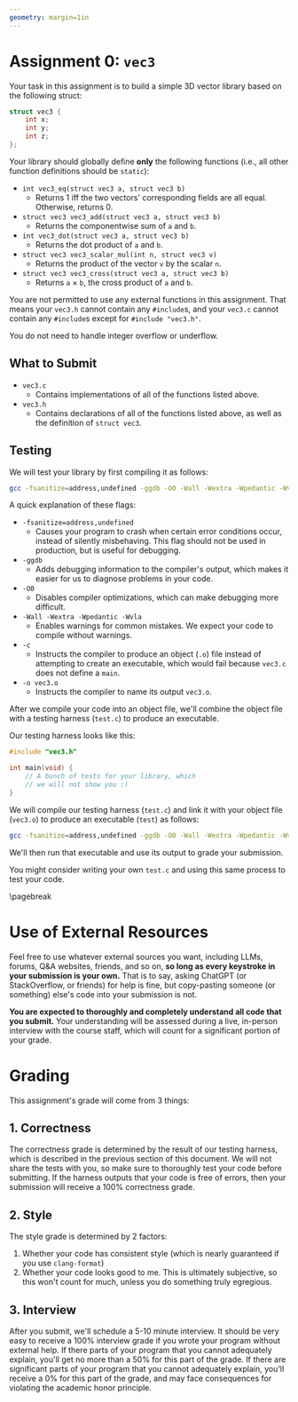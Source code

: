 ```yaml
---
geometry: margin=1in
---
```


# Assignment 0: `vec3`

Your task in this assignment is to build a simple 3D vector library based on the following struct:
```C
struct vec3 {
    int x;
    int y;
    int z;
};
```

Your library should globally define **only** the following functions (i.e., all other function definitions should be `static`):

- `int vec3_eq(struct vec3 a, struct vec3 b)`
    - Returns 1 iff the two vectors' corresponding fields are all equal. Otherwise, returns 0.
- `struct vec3 vec3_add(struct vec3 a, struct vec3 b)`
    - Returns the componentwise sum of `a` and `b`.
- `int vec3_dot(struct vec3 a, struct vec3 b)`
    - Returns the dot product of `a` and `b`.
- `struct vec3 vec3_scalar_mul(int n, struct vec3 v)`
    - Returns the product of the vector `v` by the scalar `n`.
- `struct vec3 vec3_cross(struct vec3 a, struct vec3 b)`
    - Returns `a` $\times$ `b`, the cross product of `a` and `b`.

You are not permitted to use any external functions in this assignment.
That means your `vec3.h` cannot contain any `#include`s, and your `vec3.c` cannot contain any `#include`s except for `#include "vec3.h"`.

You do not need to handle integer overflow or underflow.

## What to Submit

- `vec3.c`
    - Contains implementations of all of the functions listed above.
- `vec3.h`
    - Contains declarations of all of the functions listed above, as well as the definition of `struct vec3`.

## Testing

We will test your library by first compiling it as follows:
```sh
gcc -fsanitize=address,undefined -ggdb -O0 -Wall -Wextra -Wpedantic -Wvla -c vec3.c -o vec3.o
```

A quick explanation of these flags:

- `-fsanitize=address,undefined`
    - Causes your program to crash when certain error conditions occur, instead of silently misbehaving. This flag should not be used in production, but is useful for debugging.
- `-ggdb`
    - Adds debugging information to the compiler's output, which makes it easier for us to diagnose problems in your code.
- `-O0`
    - Disables compiler optimizations, which can make debugging more difficult.
- `-Wall -Wextra -Wpedantic -Wvla`
    - Enables warnings for common mistakes. We expect your code to compile without warnings.
- `-c`
    - Instructs the compiler to produce an object (`.o`) file instead of attempting to create an executable, which would fail because `vec3.c` does not define a `main`.
- `-o vec3.o`
    - Instructs the compiler to name its output `vec3.o`.

After we compile your code into an object file, we'll combine the object file with a testing harness (`test.c`) to produce an executable.

Our testing harness looks like this:
```C
#include "vec3.h"

int main(void) {
    // A bunch of tests for your library, which
    // we will not show you :)
}
```

We will compile our testing harness (`test.c`) and link it with your object file (`vec3.o`) to produce an executable (`test`) as follows:
```sh
gcc -fsanitize=address,undefined -ggdb -O0 -Wall -Wextra -Wpedantic -Wvla test.c vec3.o -o test
```

We'll then run that executable and use its output to grade your submission.

You might consider writing your own `test.c` and using this same process to test your code.

\pagebreak

# Use of External Resources

Feel free to use whatever external sources you want, including LLMs, forums, Q&A websites, friends, and so on, **so long as every keystroke in your submission is your own.**
That is to say, asking ChatGPT (or StackOverflow, or friends) for help is fine, but copy-pasting someone (or something) else's code into your submission is not.

**You are expected to thoroughly and completely understand all code that you submit.**
Your understanding will be assessed during a live, in-person interview with the course staff, which will count for a significant portion of your grade.

# Grading

This assignment's grade will come from 3 things:

## 1. Correctness

The correctness grade is determined by the result of our testing harness, which is described in the previous section of this document.
We will not share the tests with you, so make sure to thoroughly test your code before submitting.
If the harness outputs that your code is free of errors, then your submission will receive a 100% correctness grade.

## 2. Style

The style grade is determined by 2 factors:
1. Whether your code has consistent style (which is nearly guaranteed if you use `clang-format`)
2. Whether your code looks good to me. This is ultimately subjective, so this won't count for much, unless you do something truly egregious.

## 3. Interview

After you submit, we'll schedule a 5-10 minute interview.
It should be very easy to receive a 100% interview grade if you wrote your program without external help.
If there parts of your program that you cannot adequately explain, you'll get no more than a 50% for this part of the grade.
If there are significant parts of your program that you cannot adequately explain, you'll receive a 0% for this part of the grade, and may face consequences for violating the academic honor principle.
